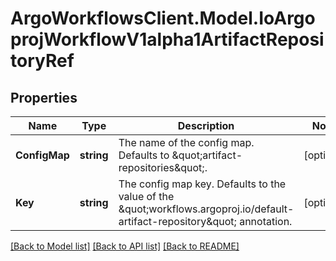 # ArgoWorkflowsClient.Model.IoArgoprojWorkflowV1alpha1ArtifactRepositoryRef

## Properties

Name | Type | Description | Notes
------------ | ------------- | ------------- | -------------
**ConfigMap** | **string** | The name of the config map. Defaults to \&quot;artifact-repositories\&quot;. | [optional] 
**Key** | **string** | The config map key. Defaults to the value of the \&quot;workflows.argoproj.io/default-artifact-repository\&quot; annotation. | [optional] 

[[Back to Model list]](../README.md#documentation-for-models) [[Back to API list]](../README.md#documentation-for-api-endpoints) [[Back to README]](../README.md)

